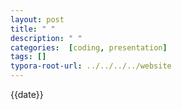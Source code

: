 ```yaml
---
layout: post
title: " "
description: " "
categories:  [coding, presentation]
tags: []
typora-root-url: ../../../../website
---
```

{{date}}
